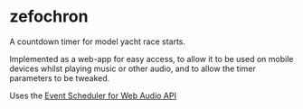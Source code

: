# zefochron

A countdown timer for model yacht race starts.

Implemented as a web-app for easy access, to allow it to be used on mobile
devices whilst playing music or other audio, and to allow the timer parameters
to be tweaked.

Uses the [Event Scheduler for Web Audio API](https://github.com/mohayonao/web-audio-scheduler)
